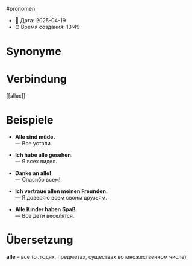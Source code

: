 #pronomen
- 📍 Дата: 2025-04-19
- ⏰ Время создания: 13:49
# Synonyme

# Verbindung 
[[alles]]
# Beispiele
- **Alle sind müde.**  
    — Все устали.
    
- **Ich habe alle gesehen.**  
    — Я всех видел.
    
- **Danke an alle!**  
    — Спасибо всем!
    
- **Ich vertraue allen meinen Freunden.**  
    — Я доверяю всем своим друзьям.
    
- **Alle Kinder haben Spaß.**  
    — Все дети веселятся.
# Übersetzung
**alle** – все (о людях, предметах, существах во множественном числе)